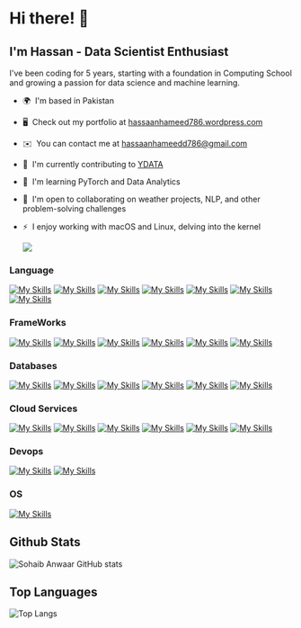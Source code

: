 # Hi there! 👋

## I'm Hassan -  Data Scientist Enthusiast

I've been coding for 5 years, starting with a foundation in Computing School and growing a passion for data science and machine learning.

- 🌍  I'm based in Pakistan
- 🖥️  Check out my portfolio at [hassaanhameed786.wordpress.com](https://hassaanhameed786.wordpress.com)
- ✉️  You can contact me at [hassaanhameedd786@gmail.com](mailto:hassaanhameedd786@gmail.com)
- 🚀  I'm currently contributing to [YDATA](https://ydata.ai)
- 🧠  I'm learning PyTorch and Data Analytics
- 🤝  I'm open to collaborating on weather projects, NLP, and other problem-solving challenges
- ⚡  I enjoy working with macOS and Linux, delving into the kernel

  <a href="https://www.github.com/hassaanhameed786" target="_blank" rel="noreferrer"><img src="https://img.shields.io/github/followers/hassaanhameed786?logo=github&style=for-the-badge&color=ef4444&labelColor=000000" /></a>

### Language

[![My Skills](https://skillicons.dev/icons?i=python)](python)
[![My Skills](https://skillicons.dev/icons?i=bash)](bash)
[![My Skills](https://skillicons.dev/icons?i=javascript)](javascript)
[![My Skills](https://skillicons.dev/icons?i=react)](react)
[![My Skills](https://skillicons.dev/icons?i=vue)](vue)
[![My Skills](https://skillicons.dev/icons?i=next)](next)
[![My Skills](https://skillicons.dev/icons?i=nuxt)](nuxt)

### FrameWorks

[![My Skills](https://skillicons.dev/icons?i=django)](Django)
[![My Skills](https://skillicons.dev/icons?i=flask)](flask)
[![My Skills](https://skillicons.dev/icons?i=fastapi)](FastApi)
[![My Skills](https://skillicons.dev/icons?i=express)](Express)
[![My Skills](https://skillicons.dev/icons?i=tensorflow)](Tensorflow)
[![My Skills](https://skillicons.dev/icons?i=pytorch)](Pytorch)

### Databases

[![My Skills](https://skillicons.dev/icons?i=mysql)](MySql)
[![My Skills](https://skillicons.dev/icons?i=postgresql)](Postgres)
[![My Skills](https://skillicons.dev/icons?i=mongodb)](MongoDb)
[![My Skills](https://skillicons.dev/icons?i=redis)](Redis)
[![My Skills](https://skillicons.dev/icons?i=dynamodb)](DynamoDB)
[![My Skills](https://skillicons.dev/icons?i=kafka)](Kafka)

### Cloud Services

[![My Skills](https://skillicons.dev/icons?i=aws)](AWS)
[![My Skills](https://skillicons.dev/icons?i=azure)](Azure)
[![My Skills](https://skillicons.dev/icons?i=googlecloud)](GoogleCloud)
[![My Skills](https://skillicons.dev/icons?i=heroku)](Heroku)
[![My Skills](https://skillicons.dev/icons?i=netlify)](Netlify)
[![My Skills](https://skillicons.dev/icons?i=vercel)](Vercel)

### Devops

[![My Skills](https://skillicons.dev/icons?i=docker)](Docker)
[![My Skills](https://skillicons.dev/icons?i=kubernetes)](Kubernetes)

### OS

[![My Skills](https://skillicons.dev/icons?i=linux,osx)](https://skillicons.dev)

## Github Stats

![Sohaib Anwaar GitHub stats](https://github-readme-stats.vercel.app/api?username=sohaibanwaar&show_icons=true&theme=transparent)

## Top Languages

![Top Langs](https://github-readme-stats.vercel.app/api/top-langs/?username=sohaibanwaar&hide_progress=true)






